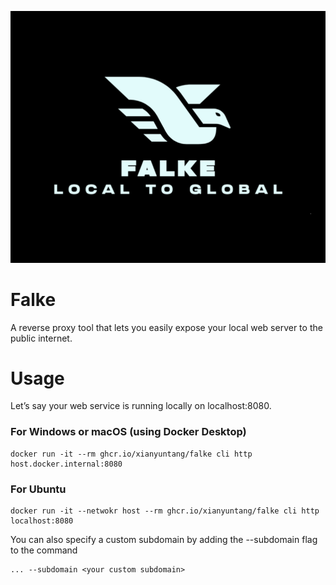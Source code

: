 ![Logo](./assets/logo.png)

# Falke

A reverse proxy tool that lets you easily expose your local web server to the public internet.

# Usage

Let’s say your web service is running locally on localhost:8080.

### For Windows or macOS (using Docker Desktop)

```shell
docker run -it --rm ghcr.io/xianyuntang/falke cli http host.docker.internal:8080
```

### For Ubuntu

```shell
docker run -it --netwokr host --rm ghcr.io/xianyuntang/falke cli http localhost:8080
```

You can also specify a custom subdomain by adding the --subdomain flag to the command

```shell
... --subdomain <your custom subdomain>
```
